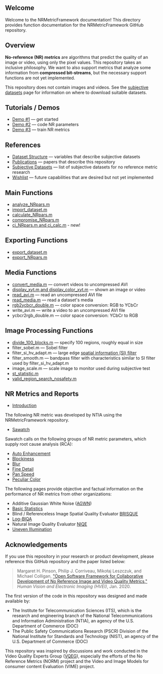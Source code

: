 ## Welcome 

Welcome to the NRMetricFramework documentation! This directory provides function documentation for the NRMetricFramework GitHub repository.

## Overview

**No-reference (NR) metrics** are algorithms that predict the quality of an image or video, using only the pixel values. This repository takes an inclusive philosophy. We want to also support metrics that analyze some information from **compressed bit-streams**, but the necessary support functions are not yet implemented.

This repository does not contain images and videos. See the [subjective datasets](SubjectiveDatasets.md) page for information on where to download suitable datasets.

## Tutorials / Demos 
- [Demo #1](Demo1.md) — get started
- [Demo #2](Demo2.md) — code NR parameters
- [Demo #3](Demo3.md) — train NR metrics

## References
- [Dataset Structure](DatasetStructure.md) — variables that describe subjective datasets
- [Publications](Publications.md) — papers that describe this repository 
- [Subjective Datasets](SubjectiveDatasets.md) — list of subjective datasets for no reference metric research
- [Wishlist](Wishlist.md) — future capabilities that are desired but not yet implemented

## Main Functions
- [analyze_NRpars.m](AnalyzeNRpars.md)
- [import_dataset.m](ImportDataset.md)
- [calculate_NRpars.m](CalculateNRpars.md)
- [compromise_NRpars.m](CompromiseNRpars.md)
- [ci_NRpars.m and ci_calc.m](ConfidenceIntervals.md) - new!

## Exporting Functions
- [export_dataset.m](ExportDataset.md)
- [export_NRpars.m](export_NRpars.md)

## Media Functions 
- [convert_media.m](ConvertMedia.md) — convert videos to uncompressed AVI
- [display_xyt.m and display_color_xyt.m](DisplayImage.md) — shown an image or video
- [read_avi.m](ReadAvi.md) — read an uncompressed AVI file
- [read_media.m](ReadMedia.md) — read a dataset's media
- [rgb2ycbcr_double.m](rgb2ycbcr_double.md) — color space conversion: RGB to YCbCr
- write_avi.m — write a video to an uncompressed AVI file
- ycbcr2rgb_double.m — color space conversion: YCbCr to RGB

## Image Processing Functions
- [divide_100_blocks.m](Divide100Blocks.md) — specify 100 regions, roughly equal in size
- filter_sobel.m — Sobel filter
- filter_si_hv_adapt.m — large edge [spatial information (SI) filter](https://www.its.bldrdoc.gov/resources/video-quality-research/guides-and-tutorials/spatial-information-si-filter.aspx)
- filter_smooth.m — bandpass filter with characteristics similar to SI filter used by filter_si_hv_adapt.m
- image_scale.m — scale image to monitor used during subjective test
- [st_statistic.m](STstatistic.md)
- [valid_region_search_nosafety.m](ValidRegionSearchNoSafety.md)

## NR Metrics and Reports 
- [Introduction](Report.md)

The following NR metric was developed by NTIA using the NRMetricFramework repository.  
- [Sawatch](ReportSawatch.md)

Sawatch calls on the following groups of NR metric parameters, which supply root cause analysis (RCA):
- [Auto Enhancement](ReportAutoEnhancement.md)
- [Blockiness](ReportBlockiness.md)
- [Blur](ReportBlur.md)
- [Fine Detail](ReportFineDetail.md)
- [Pan Speed](ReportPanIPS.md)
- [Peculiar Color](ReportPeculiarColor.md)

The following pages provide objective and factual information on the performance of NR metrics from other organizations: 
- Additive Gaussian White Noise ([AGWN](ReportAGWN.md))
- [Basic Statistics](ReportBasicStats.md) 
- Blind / Referenceless Image Spatial Quality Evaluator [BRISQUE](ReportBrisque.md)
- [Log-BIQA](ReportLogBiqa.md)
- Natural Image Quality Evaluator [NIQE](ReportNiqe.md)
- [Uneven Illumination](ReportUnevenIllumination.md)

 
## Acknowledgements

If you use this repository in your research or product development, please reference this GitHub repository and the paper listed below:

> Margaret H. Pinson, Philip J. Corriveau, Mikołaj Leszczuk, and Michael Colligan, ["Open Software Framework for Collaborative Development of No Reference Image and Video Quality Metrics,"](https://www.its.bldrdoc.gov/publications/details.aspx?pub=3249) _Human Vision and Electronic Imaging (HVEI)_, Jan. 2020.

The first version of the code in this repository was designed and made available by:
* The Institute for Telecommunication Sciences (ITS), which is the research and engineering branch of the National Telecommunications and Information Administration (NTIA), an agency of the U.S. Department of Commerce (DOC)
* The Public Safety Communications Research (PSCR) Division of the National Institute for Standards and Technology (NIST), an agency of the U.S. Department of Commerce (DOC)

This repository was inspired by discussions and work conducted in the Video Quality Experts Group ([VQEG](https://www.its.bldrdoc.gov/vqeg/vqeg-home.aspx)), especially the efforts of the No Reference Metrics (NORM) project and the Video and Image Models for consumer content Evaluation (VIME) project.
